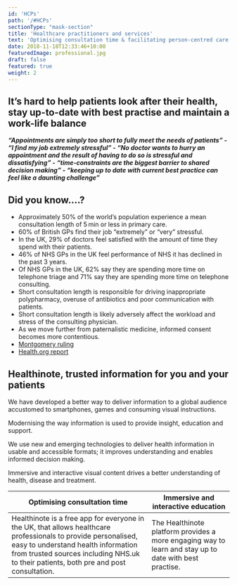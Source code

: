 ```yaml
---
id: 'HCPs'
path: '/#HCPs'
sectionType: "mask-section"
title: 'Healthcare practitioners and services'
text: 'Optimising consultation time & facilitating person-centred care'
date: 2018-11-18T12:33:46+10:00
featuredImage: professional.jpg
draft: false
featured: true
weight: 2
---
```


## It’s hard to help patients look after their health, stay up-to-date with best practise and maintain a work-life balance 

***“Appointments are simply too short to fully meet the needs of patients” - “I find my job extremely stressful” - “No doctor wants to hurry an appointment and the result of having to do so is stressful and dissatisfying” - “time-constraints are the biggest barrier to shared decision making” - “keeping up to date with current best practice can feel like a daunting challenge”***

## Did you know….? 

- Approximately 50% of the world’s population experience a mean consultation length of 5 min or less in primary care.
- 60% of British GPs find their job “extremely” or “very” stressful.
- In the UK, 29% of doctors feel satisfied with the amount of time they spend with their patients. 
- 46% of NHS GPs in the UK feel performance of NHS it has declined in the past 3 years.
- Of NHS GPs in the UK, 62% say they are spending more time on telephone triage and 71% say they are spending more time on telephone consulting.
- Short consultation length is responsible for driving inappropriate polypharmacy, overuse of antibiotics and poor communication with patients.
- Short consultation length is likely adversely affect the workload and stress of the consulting physician.
- As we move further from paternalistic medicine, informed consent becomes more contentious.
- [Montgomery ruling](https://www.bmj.com/content/357/bmj.j2224)
- [Health.org report](https://www.health.org.uk/publications/reports/feeling-the-strain)

## Healthinote, trusted information for you and your patients 

We have developed a better way to deliver information to a global audience accustomed to smartphones, games and consuming visual instructions.

Modernising the way information is used to provide insight, education and support.

We use new and emerging technologies to deliver health information in usable and accessible formats; it improves understanding and enables informed decision making.

Immersive and interactive visual content drives a better understanding of health, disease and treatment. 

Optimising consultation time | Immersive and interactive education
-------------------------|-------------------------
Healthinote is a free app for everyone in the UK, that allows healthcare professionals to provide personalised, easy to understand health information from trusted sources including NHS.uk to their patients, both pre and post consultation.  | The Healthinote platform provides a more engaging way to learn and stay up to date with best practise.
